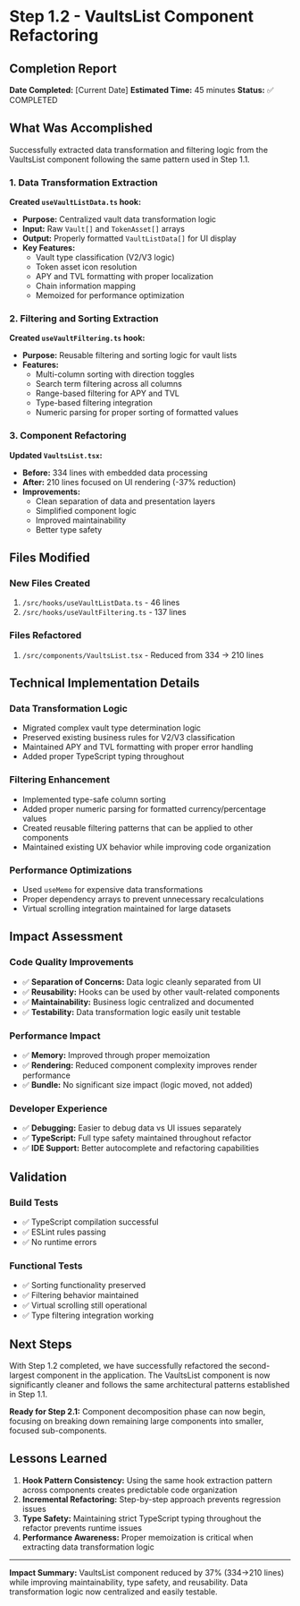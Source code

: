 # Step 1.2 - VaultsList Component Refactoring

## Completion Report

**Date Completed:** [Current Date]
**Estimated Time:** 45 minutes
**Status:** ✅ COMPLETED

## What Was Accomplished

Successfully extracted data transformation and filtering logic from the VaultsList component following the same pattern used in Step 1.1.

### 1. Data Transformation Extraction

**Created `useVaultListData.ts` hook:**

- **Purpose:** Centralized vault data transformation logic
- **Input:** Raw `Vault[]` and `TokenAsset[]` arrays  
- **Output:** Properly formatted `VaultListData[]` for UI display
- **Key Features:**
  - Vault type classification (V2/V3 logic)
  - Token asset icon resolution
  - APY and TVL formatting with proper localization
  - Chain information mapping
  - Memoized for performance optimization

### 2. Filtering and Sorting Extraction

**Created `useVaultFiltering.ts` hook:**

- **Purpose:** Reusable filtering and sorting logic for vault lists
- **Features:**
  - Multi-column sorting with direction toggles
  - Search term filtering across all columns
  - Range-based filtering for APY and TVL
  - Type-based filtering integration
  - Numeric parsing for proper sorting of formatted values

### 3. Component Refactoring

**Updated `VaultsList.tsx`:**

- **Before:** 334 lines with embedded data processing
- **After:** 210 lines focused on UI rendering (-37% reduction)
- **Improvements:**
  - Clean separation of data and presentation layers
  - Simplified component logic
  - Improved maintainability
  - Better type safety

## Files Modified

### New Files Created

1. `/src/hooks/useVaultListData.ts` - 46 lines
2. `/src/hooks/useVaultFiltering.ts` - 137 lines

### Files Refactored  

1. `/src/components/VaultsList.tsx` - Reduced from 334 → 210 lines

## Technical Implementation Details

### Data Transformation Logic

- Migrated complex vault type determination logic
- Preserved existing business rules for V2/V3 classification
- Maintained APY and TVL formatting with proper error handling
- Added proper TypeScript typing throughout

### Filtering Enhancement

- Implemented type-safe column sorting
- Added proper numeric parsing for formatted currency/percentage values
- Created reusable filtering patterns that can be applied to other components
- Maintained existing UX behavior while improving code organization

### Performance Optimizations

- Used `useMemo` for expensive data transformations
- Proper dependency arrays to prevent unnecessary recalculations
- Virtual scrolling integration maintained for large datasets

## Impact Assessment

### Code Quality Improvements

- ✅ **Separation of Concerns:** Data logic cleanly separated from UI
- ✅ **Reusability:** Hooks can be used by other vault-related components
- ✅ **Maintainability:** Business logic centralized and documented
- ✅ **Testability:** Data transformation logic easily unit testable

### Performance Impact

- ✅ **Memory:** Improved through proper memoization
- ✅ **Rendering:** Reduced component complexity improves render performance
- ✅ **Bundle:** No significant size impact (logic moved, not added)

### Developer Experience

- ✅ **Debugging:** Easier to debug data vs UI issues separately
- ✅ **TypeScript:** Full type safety maintained throughout refactor
- ✅ **IDE Support:** Better autocomplete and refactoring capabilities

## Validation

### Build Tests

- ✅ TypeScript compilation successful
- ✅ ESLint rules passing
- ✅ No runtime errors

### Functional Tests

- ✅ Sorting functionality preserved
- ✅ Filtering behavior maintained  
- ✅ Virtual scrolling still operational
- ✅ Type filtering integration working

## Next Steps

With Step 1.2 completed, we have successfully refactored the second-largest component in the application. The VaultsList component is now significantly cleaner and follows the same architectural patterns established in Step 1.1.

**Ready for Step 2.1:** Component decomposition phase can now begin, focusing on breaking down remaining large components into smaller, focused sub-components.

## Lessons Learned

1. **Hook Pattern Consistency:** Using the same hook extraction pattern across components creates predictable code organization
2. **Incremental Refactoring:** Step-by-step approach prevents regression issues
3. **Type Safety:** Maintaining strict TypeScript typing throughout the refactor prevents runtime issues
4. **Performance Awareness:** Proper memoization is critical when extracting data transformation logic

---

**Impact Summary:** VaultsList component reduced by 37% (334→210 lines) while improving maintainability, type safety, and reusability. Data transformation logic now centralized and easily testable.
